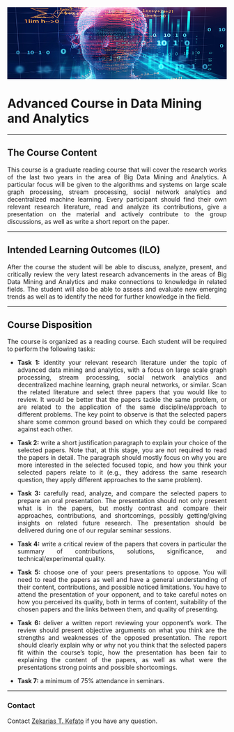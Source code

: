 <center><a href="https://dcatkth.github.io/"><img src="research.jpg" width="1400" height="165" align="center"></a></center>

# Advanced Course in Data Mining and Analytics
<!-- Reading Course on **Advanced Course in Data Mining and Analytics**
 -->
---
## The Course Content
<p align="justify">
This course is a graduate reading course that will cover the research works of the last two years in the area of Big Data Mining and Analytics. A particular focus will be given to the algorithms and systems on large scale graph processing, stream processing, social network analytics and decentralized machine learning. Every participant should find their own relevant research literature, read and analyze its contributions, give a presentation on the material and actively contribute to the group discussions, as well as write a short report on the paper. 
<!--This course is given in the distributed computing group at KTH (<a href="https://dcatkth.github.io/">DC@KTH</a>).-->
</p>

---
## Intended Learning Outcomes (ILO)
<p align="justify">
After the course the student will be able to discuss, analyze, present, and critically review the very latest research advancements in the areas of Big Data Mining and Analytics and make connections to knowledge in related fields. The student will also be able to assess and evaluate new emerging trends as well as to identify the need for further knowledge in the field.
</p>

---
## Course Disposition
<p align="justify">
The course is organized as a reading course. Each student will be required to perform the following tasks:
<ul>
<li><p align="justify"><b>Task 1:</b> identity your relevant research literature under the topic of advanced data mining and analytics, with a focus on large scale graph processing, stream processing, social network analytics and decentralized machine learning, graph neural networks, or similar. Scan the related literature and select three papers that you would like to review. It would be better that the papers tackle the same problem, or are related to the application of the same discipline/approach to different problems. The key point to observe is that the selected papers share some common ground based on which they could be compared against each other.</p></li>
<li><p align="justify"><b>Task 2:</b> write a short justification paragraph to explain your choice of the selected papers. Note that, at this stage, you are not required to read the papers in detail. The paragraph should mostly focus on why you are more interested in the selected focused topic, and how you think your selected papers relate to it (e.g., they address the same research question, they apply different approaches to the same problem).</li>
<li><p align="justify"><b>Task 3:</b> carefully read, analyze, and compare the selected papers to prepare an oral presentation. The presentation should not only present what is in the papers, but mostly contrast and compare their approaches, contributions, and shortcomings, possibly getting/giving insights on related future research. The presentation should be delivered during one of our regular seminar sessions.</li>
<li><p align="justify"><b>Task 4:</b> write a critical review of the papers that covers in particular the summary of contributions, solutions, significance, and technical/experimental quality.</li>
<li><p align="justify"><b>Task 5:</b> choose one of your peers presentations to oppose. You will need to read the papers as well and have a general understanding of their content, contributions, and possible noticed limitations. You have to attend the presentation of your opponent, and to take careful notes on how you perceived its quality, both in terms of content, suitability of the chosen papers and the links between them, and quality of presenting.</li>
<li><p align="justify"><b>Task 6:</b> deliver a written report reviewing your opponent’s work. The review should present objective arguments on what you think are the strengths and weaknesses of the opposed presentation. The report should clearly explain why or why not you think that the selected papers fit within the course’s topic, how the presentation has been fair to explaining the content of the papers, as well as what were the presentations strong points and possible shortcomings.</li>
<li><p align="justify"><b>Task 7:</b> a minimum of 75% attendance in seminars.</li>
</ul>
</p>

<!--# Papers and Schedule
**November 4, 2019 - <a href="mailto:zainabab@kth.se">Zainab Abbas</a>** (opponent: Sana Imtiaz)
* A Deep Learning Framework for Graph Partitioning [[pdf](/papers/A%20Deep%20Learning%20Framework%20for%20Graph%20Partitioning.pdf)]
* Device Placement Optimization with Reinforcement Learning [[pdf](/papers/Device%20Placement%20Optimization%20with%20Reinforcement%20Learning.pdf)]
* Streaming Graph Partitioning for Large Distributed Graphs [[pdf](/papers/Streaming%20Graph%20Partitioning%20for%20Large%20Distributed%20Graphs.pdf)]
* [[justification](/justification/zainab.txt)] [[slides](/slides/zainab_20191104.pdf)] [[review](/slides/zainab_paper_review.pdf)]

**November 11, 2019 - <a href="mailto:klasseg@kth.se">Klas Segeljakt</a>** (opponent: Max Meldrum)
* Structured Streaming: A Declarative API for Real-Time Applications in Apache Spark [[pdf](/papers/Structured%20Streaming:%20A%20Declarative%20API%20for%20Real-Time%20Applications%20in%20Apache%20Spark.pdf)]
* State Management in Apache Flink [[pdf](/papers/State%20Management%20in%20Apache%20Flink.pdf)]
* Consistent Regions: Guaranteed Tuple Processing in IBM Streams [[pdf](/papers/Consistent%20Regions:%20Guaranteed%20Tuple%20Processing%20in%20IBM%20Streams.pdf)]
* [[justification](/justification/klas.txt)] [[slides-pdf](/slides/klas_20191111.pdf)] [[slides-pptx](/slides/klas_20191111.pptx)] [[review](/slides/klas_paper_review.pdf)]

**November 18, 2019 - <a href="mailto:sanaim@kth.se">Sana Imtiaz</a>** (opponent: Zainab Abbas)
* Semi-supervised Knowledge Transfer for Deep Learning from Private Training Data [[pdf](/papers/Semi-supervised%20Knowledge%20Transfer%20for%20Deep%20Learning%20from%20Private%20Training%20Data.pdf)]
* SecureML: A System for Scalable Privacy-Preserving Machine Learning [[pdf](/papers/SecureML:%20A%20System%20for%20Scalable%20Privacy-Preserving%20Machine%20Learning.pdf)]
* Chiron: Privacy-preserving Machine Learning as a Service [[pdf](/papers/Chiron:%20Privacy-preserving%20Machine%20Learning%20as%20a%20Service.pdf)]
* [[justification](/justification/sana.txt)] [[slides](/slides/sana_20191118.pdf)] [[review](/slides/sana_paper_review.pdf)]

**November 25, 2019 - <a href="mailto:moritz@logicalclocks.com">Moritz Meister</a>** (opponent: Stefanos Antaris)
* BOHB: Robust and Efficient Hyperparameter Optimization at Scale [[pdf](/papers/BOHB:%20Robust%20and%20Efficient%20Hyperparameter%20Optimization%20at%20Scale.pdf)]
* Massively Parallel Hyperparameter Tuning [[pdf](/papers/Massively%20Parallel%20Hyperparameter%20Tuning.pdf)]
* Population Based Training of Neural Networks [[pdf](/papers/Population%20Based%20Training%20of%20Neural%20Networks.pdf)]
* [[justification](/justification/moritz.txt)] [[slides](/slides/moritz_20191125.pdf)] [[review](/slides/moritz_paper_review.pdf)]

**December 16, 2019 - <a href="mailto:lodovico@kth.se">Lodovico Giaretta</a>** (opponent: Negar Safinianaini)
* Gated Graph Sequence Neural Networks [[pdf](/papers/Gated%20Graph%20Sequence%20Neural%20Networks.pdf)]
* Semi-Supervised Classification with Graph Convolutional Networks [[pdf](/papers/Semi-Supervised%20Classification%20with%20Graph%20Convolutional%20Networks.pdf)]
* Inductive Representation Learning on Large Graphs [[pdf](/papers/Inductive%20Representation%20Learning%20on%20Large%20Graphs.pdf)]
* [[justification](/justification/lodovico.txt)] [[slides](/slides/lodovico_20191216.pdf)] [[review](/slides/lodovico_paper_review.pdf)]

**January 29, 2020 - <a href="mailto:tianzew@kth.se">Tianze Wang</a>** (opponent: Sina Sheikholeslami)
* Exploring Hidden Dimensions in Parallelizing Convolutional Neural Networks [[pdf](/papers/Exploring%20Hidden%20Dimensions%20in%20Parallelizing%20Convolutional%20Neural%20Networks.pdf)]
* Beyond Data and Model Parallelism for Deep Neural Networks [[pdf](/papers/Beyond%20Data%20and%20Model%20Parallelism%20for%20Deep%20Neural%20Networks.pdf)]
* Priority-based Parameter Propagation for Distributed DNN Training [[pdf](/papers/Priority-based%20Parameter%20Propagation%20for%20Distributed%20DNN%20Training.pdf)]
* [[justification](/justification/tianze.txt)] [[slides](/slides/tianze_20200129.pdf)] [[review](/slides/tianze_paper_review.pdf)]

**February 5, 2020 - <a href="mailto:mmeldrum@kth.se">Max Meldrum</a>** (opponent: Klas Segeljakt)
* MillWheel: Fault-Tolerant Stream Processing at Internet Scale [[pdf](/papers/MillWheel:%20Fault-Tolerant%20Stream%20Processing%20at%20Internet%20Scale.pdf)]
* Naiad: A Timely Dataflow System [[pdf](/papers/Naiad:%20A%20Timely%20Dataflow%20System.pdf)]
* Ray: A Distributed Framework for Emerging AI Applications [[pdf](/papers/Ray:%20A%20Distributed%20Framework%20for%20Emerging%20AI%20Applications.pdf)]
* [[justification](/justification/max.txt)] [[slides](/slides/max_20200205.pdf)] [[review](/slides/max_paper_review.pdf)]

**February 26, 2020 - <a href="mailto:antaris@kth.se">Stefanos Antaris</a>** (opponent: Susanna Pozzoli)
* Deep Decentralized Multi-task Multi-Agent Reinforcement Learning under Partial Observability [[pdf](/papers/Deep%20Decentralized%20Multi-task%20Multi-Agent%20Reinforcement%20Learning%20under%20Partial%20Observability.pdf)]
* Multi-Agent Adversarial Inverse Reinforcement Learning [[pdf](/papers/Multi-Agent%20Adversarial%20Inverse%20Reinforcement%20Learning.pdf)]
* Fully Decentralized Multi-Agent Reinforcement Learning with Networked Agents [[pdf](/papers/Fully%20Decentralized%20Multi-Agent%20Reinforcement%20Learning%20with%20Networked%20Agents.pdf)]
* [[justification](/justification/stefanos.txt)] [[slides](/slides/stefanos_20200226.pdf)] [[review](/slides/stefanos_paper_review.pdf)]


**February 24, 2020 - <a href="mailto:negars@kth.se">Negar Safinianaini</a>** (opponent: Amir Hossein Rahnama)
* zipHMMlib: A Highly Optimised HMM Library Exploiting Repetitions in the Input to Speed Up the Forward Algorithm [[pdf](https://github.com/dcatkth/readinggroup/blob/master/papers/zipHMMlib:%20A%20Highly%20Optimised%20HMM%20Library%20Exploiting%20Repetitions%20in%20the%20Input%20to%20Speed%20Up%20the%20Forward%20Algorithm.pdf)]
* Fast Bayesian Inference of Copy Number Variants using Hidden Markov Models with Wavelet Compression [[pdf](/papers/Fast%20Bayesian%20Inference%20of%20Copy%20Number%20Variants%20using%20Hidden%20Markov%20Models%20with%20Wavelet%20Compression.PDF)]
* Spectral Learning of Mixture of Hidden Markov Models [[pdf](/papers/Spectral%20Learning%20of%20Mixture%20of%20Hidden%20Markov%20Models.pdf)]
* [[justification](/justification/negar.txt)] [slides]


**March 4, 2020 - <a href="mailto:daharewa@kth.se">David Daharewa Gureya</a>** 
* CoPart: Coordinated Partitioning of Last-Level Cache and Memory Bandwidth for Fairness-Aware Workload Consolidation on Commodity Servers [[pdf](/papers/CoPart:%20Coordinated%20Partitioning%20of%20Last-Level%20Cache%20and%20Memory%20Bandwidth%20for%20Fairness-Aware%20Workload%20Consolidation%20on%20Commodity%20Servers.pdf)]
* PARTIES: QoS-Aware Resource Partitioning for Multiple Interactive Services [[pdf](/papers/PARTIES:%20QoS-Aware%20Resource%20Partitioning%20for%20Multiple%20Interactive%20Services.pdf)]
* SWAP: Effective Fine-Grain Management of Shared Last-Level Caches with Minimum Hardware Support [[pdf](/papers/SWAP:%20Effective%20Fine-Grain%20Management%20of%20Shared%20Last-Level%20Caches%20with%20Minimum%20Hardware%20Support.pdf)]
* [[justification](/justification/david.txt)] [[slides](/slides/david_20200304.pdf)] [[review](/slides/david_paper_review.pdf)]

**March 11, 2020 - <a href="mailto:arahnama@kth.se">Amir Hossein Rahnama</a>** (opponent: Tianze Wang)
* This Looks Like That: Deep Learning for Interpretable Image Recognition [[pdf](/papers/This%20Looks%20Like%20That:%20Deep%20Learning%20for%20Interpretable%20Image%20Recognition.pdf)]
* Interpretable Image Recognition with Hierarchical Prototypes [[pdf](/papers/Interpretable%20Image%20Recognition%20with%20Hierarchical%20Prototypes.pdf)]
* Deep Learning for Case-Based Reasoning through Prototypes: A Neural Network that Explains Its Predictions [[pdf](/papers/Deep%20Learning%20for%20Case-Based%20Reasoning%20through%20Prototypes:%20A%20Neural%20Network%20that%20Explains%20Its%20Predictions.pdf)]
* [[justification](/justification/amir.txt)] [[slides](/slides/amir_20200311.pdf)] [[review](/slides/amir_paper_review.pdf)]

**March 18, 2020 - <a href="mailto:sinash@kth.se">Sina Sheikholeslami</a>** (opponent: Moritz Meister and David Daharewa Gureya)
* Supporting Very Large Models using Automatic Dataflow Graph Partitioning [[pdf](/papers/Supporting%20Very%20Large%20Models%20using%20Automatic%20Dataflow%20Graph%20Partitioning.pdf)]
* Placeto: Learning Generalizable Device Placement Algorithms for Distributed Machine Learning [[pdf](/papers/Placeto:%20Learning%20Generalizable%20Device%20Placement%20Algorithms%20for%20Distributed%20Machine%20Learning.pdf)]
* GDP: Generalized Device Placement for Dataflow Graphs [[pdf](/papers/GDP:%20Generalized%20Device%20Placement%20for%20Dataflow%20Graphs.pdf)]
* [[justification](/justification/sina.txt)] [[slides](/slides/sina_20200318.pdf)] [[review](/slides/sina_paper_review.pdf)]

**March 25, 2020 - <a href="mailto:spozzoli@kth.se">Susanna Pozzoli</a>** (opponent: Lodovico Giaretta)
* Frequent Subgraph Mining Based on Pregel [[pdf](/papers/Frequent%20Subgraph%20Mining%20Based%20on%20Pregel.pdf)]
* Large-Scale Frequent Subgraph Mining in MapReduce [[pdf](/papers/Large-Scale%20Frequent%20Subgraph%20Mining%20in%20MapReduce.pdf)]
* Leveraging Multiple GPUs and CPUs for Graphlet Counting in Large Networks [[pdf](/papers/Leveraging%20Multiple%20GPUs%20and%20CPUs%20for%20Graphlet%20Counting%20in%20Large%20Networks.pdf)]
* [[justification](/justification/susanna.txt)] [[slides](/slides/sussana_20200325.pdf)] [[review](/slides/sussana_paper_review.pdf)]
-->
---
### Contact
Contact [Zekarias T. Kefato](https://zekarias-tilahun.github.io/zekarias/) if you have any question.

<!--
# Enrollment
Those who are interested in registering for this course and gaining credits, please make sure to have your name on the following list before September 30, 2019: [link](https://docs.google.com/spreadsheets/d/1dLaYwNC9rXUTi-UcTtT_07dEMjo5xVUVvZ25G1v1Pz4/edit?usp=sharing)
-->
